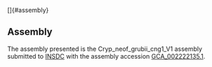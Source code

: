 []{#assembly}

Assembly
--------

The assembly presented is the Cryp\_neof\_grubii\_cng1\_V1 assembly
submitted to [INSDC](http://www.insdc.org) with the assembly accession
[GCA\_002222135.1](http://www.ebi.ac.uk/ena/data/view/GCA_002222135.1).
